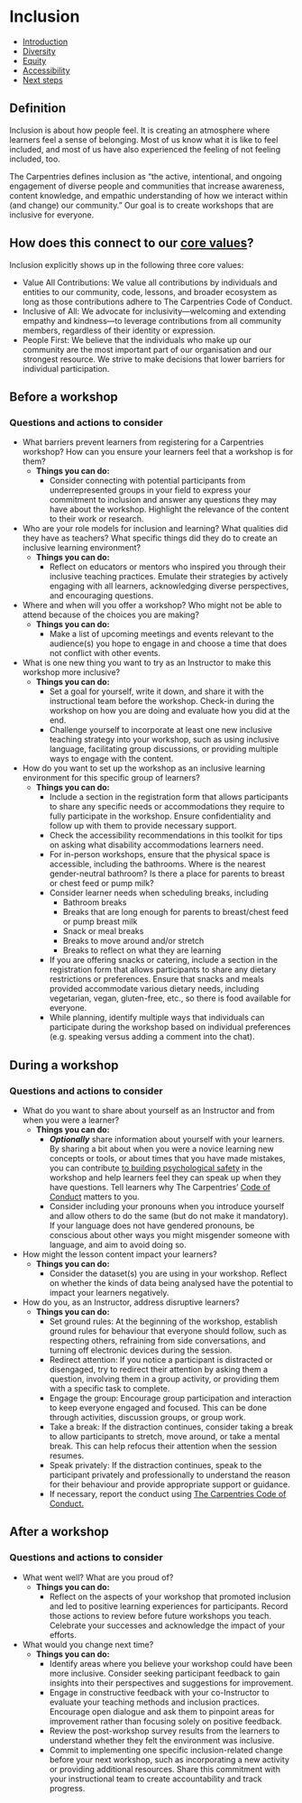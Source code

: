 # Inclusion

* [Introduction](https://github.com/carpentries/toolkit-of-ideas/blob/main/Introduction.md)
* [Diversity](https://github.com/carpentries/toolkit-of-ideas/blob/main/Diversity.md) 
* [Equity](https://github.com/carpentries/toolkit-of-ideas/blob/main/Equity.md)
* [Accessibility](https://github.com/carpentries/toolkit-of-ideas/blob/main/Accessibility)
* [Next steps](https://github.com/carpentries/toolkit-of-ideas/blob/main/Next-Steps.md)
  
## Definition

Inclusion is about how people feel. It is creating an atmosphere where learners feel a sense of belonging. Most of us know what it is like to feel included, and most of us have also experienced the feeling of not feeling included, too. 

The Carpentries defines inclusion as “the active, intentional, and ongoing engagement of diverse people and communities that increase awareness, content knowledge, and empathic understanding of how we interact within (and change) our community.” Our goal is to create workshops that are inclusive for everyone.


## How does this connect to our [core values](https://carpentries.org/values/)? 

Inclusion explicitly shows up in the following three core values:



* Value All Contributions: We value all contributions by individuals and entities to our community, code, lessons, and broader ecosystem as long as those contributions adhere to The Carpentries Code of Conduct.
* Inclusive of All: We advocate for inclusivity—welcoming and extending empathy and kindness—to leverage contributions from all community members, regardless of their identity or expression.
* People First: We believe that the individuals who make up our community are the most important part of our organisation and our strongest resource. We strive to make decisions that lower barriers for individual participation.


## Before a workshop


### Questions and actions to consider



* What barriers prevent learners from registering for a Carpentries workshop? How can you ensure your learners feel that a workshop is for them?
    * **Things you can do:**
        * Consider connecting with potential participants from underrepresented groups in your field to express your commitment to inclusion and answer any questions they may have about the workshop. Highlight the relevance of the content to their work or research.
* Who are your role models for inclusion and learning? What qualities did they have as teachers? What specific things did they do to create an inclusive learning environment? 
    * **Things you can do:**
        * Reflect on educators or mentors who inspired you through their inclusive teaching practices. Emulate their strategies by actively engaging with all learners, acknowledging diverse perspectives, and encouraging questions.
* Where and when will you offer a workshop? Who might not be able to attend because of the choices you are making?
    * **Things you can do:**
        *  Make a list of upcoming meetings and events relevant to the audience(s) you hope to engage in and choose a time that does not conflict with other events. 
* What is one new thing you want to try as an Instructor to make this workshop more inclusive? 
    * **Things you can do:**
        * Set a goal for yourself, write it down, and share it with the instructional team before the workshop. Check-in during the workshop on how you are doing and evaluate how you did at the end. 
        * Challenge yourself to incorporate at least one new inclusive teaching strategy into your workshop, such as using inclusive language, facilitating group discussions, or providing multiple ways to engage with the content.
* How do you want to set up the workshop as an inclusive learning environment for this specific group of learners? 
    * **Things you can do:**
        * Include a section in the registration form that allows participants to share any specific needs or accommodations they require to fully participate in the workshop. Ensure confidentiality and follow up with them to provide necessary support.
        * Check the accessibility recommendations in this toolkit for tips on asking what disability accommodations learners need. 
        * For in-person workshops, ensure that the physical space is accessible, including the bathrooms. Where is the nearest gender-neutral bathroom? Is there a place for parents to breast or chest feed or pump milk? 
        * Consider learner needs when scheduling breaks, including
            * Bathroom breaks
            * Breaks that are long enough for parents to breast/chest feed or pump breast milk
            * Snack or meal breaks
            * Breaks to move around and/or stretch 
            * Breaks to reflect on what they are learning
        * If you are offering snacks or catering, include a section in the registration form that allows participants to share any dietary restrictions or preferences.  Ensure that snacks and meals provided accommodate various dietary needs, including vegetarian, vegan, gluten-free, etc., so there is food available for everyone. 
        * While planning, identify multiple ways that individuals can participate during the workshop based on individual preferences (e.g. speaking versus adding a comment into the chat).


## During a workshop


### Questions and actions to consider



* What do you want to share about yourself as an Instructor and from when you were a learner?
    * **Things you can do:**
        * **_Optionally_** share information about yourself with your learners. By sharing a bit about when you were a novice learning new concepts or tools, or about times that you have made mistakes, you can contribute [to building psychological safety](https://catlintucker.com/2021/11/psychological-safety/) in the workshop and help learners feel they can speak up when they have questions. Tell learners why The Carpentries’ [Code of Conduct](https://docs.carpentries.org/topic_folders/policies/code-of-conduct.html) matters to you.
        * Consider including your pronouns when you introduce yourself and allow others to do the same (but do not make it mandatory). If your language does not have gendered pronouns, be conscious about other ways you might misgender someone with language, and aim to avoid doing so. 
* How might the lesson content impact your learners?
    * **Things you can do:**
        * Consider the dataset(s) you are using in your workshop. Reflect on whether the kinds of data being analysed have the potential to impact your learners negatively.
* How do you, as an Instructor, address disruptive learners? 
    * **Things you can do:**
        * Set ground rules: At the beginning of the workshop, establish ground rules for behaviour that everyone should follow, such as respecting others, refraining from side conversations, and turning off electronic devices during the session.
        * Redirect attention: If you notice a participant is distracted or disengaged, try to redirect their attention by asking them a question, involving them in a group activity, or providing them with a specific task to complete.
        * Engage the group: Encourage group participation and interaction to keep everyone engaged and focused. This can be done through activities, discussion groups, or group work.
        * Take a break: If the distraction continues, consider taking a break to allow participants to stretch, move around, or take a mental break. This can help refocus their attention when the session resumes.
        * Speak privately: If the distraction continues, speak to the participant privately and professionally to understand the reason for their behaviour and provide appropriate support or guidance.
        * If necessary, report the conduct using [The Carpentries Code of Conduct. ](https://docs.carpentries.org/topic_folders/policies/code-of-conduct.html)


## After a workshop


### Questions and actions to consider



* What went well? What are you proud of? 
    * **Things you can do:**
        * Reflect on the aspects of your workshop that promoted inclusion and led to positive learning experiences for participants. Record those actions to review before future workshops you teach. Celebrate your successes and acknowledge the impact of your efforts.
* What would you change next time? 
    * **Things you can do:**
        * Identify areas where you believe your workshop could have been more inclusive. Consider seeking participant feedback to gain insights into their perspectives and suggestions for improvement.
        * Engage in constructive feedback with your co-Instructor to evaluate your teaching methods and inclusion practices. Encourage open dialogue and ask them to pinpoint areas for improvement rather than focusing solely on positive feedback.
        * Review the post-workshop survey results from the learners to understand whether they felt the environment was inclusive. 
        * Commit to implementing one specific inclusion-related change before your next workshop, such as incorporating a new activity or providing additional resources. Share this commitment with your instructional team to create accountability and track progress.
